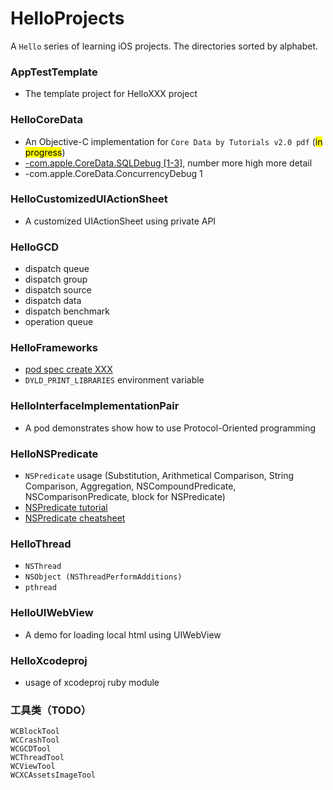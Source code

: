 # HelloProjects
A `Hello` series of learning iOS projects. The directories sorted by alphabet.

### AppTestTemplate
* The template project for HelloXXX project

### HelloCoreData
* An Objective-C implementation for `Core Data by Tutorials v2.0 pdf` (<mark>in progress</mark>)
* [-com.apple.CoreData.SQLDebug [1-3]](http://nshipster.com/launch-arguments-and-environment-variables/), number more high more detail
* -com.apple.CoreData.ConcurrencyDebug 1

### HelloCustomizedUIActionSheet
* A customized UIActionSheet using private API

### HelloGCD

* dispatch queue
* dispatch group
* dispatch source
* dispatch data
* dispatch benchmark
* operation queue

### HelloFrameworks

* [pod spec create XXX](https://macteo.it/xcode/2016/10/18/dynamic-framework-with-cocoapods-support.html)
* `DYLD_PRINT_LIBRARIES` environment variable

### HelloInterfaceImplementationPair
* A pod demonstrates show how to use Protocol-Oriented programming

### HelloNSPredicate
* `NSPredicate` usage (Substitution, Arithmetical Comparison, String Comparison, Aggregation, NSCompoundPredicate, NSComparisonPredicate, block for NSPredicate)
* [NSPredicate tutorial](http://nshipster.com/nspredicate/)
* [NSPredicate cheatsheet](https://academy.realm.io/posts/nspredicate-cheatsheet/)

### HelloThread

* `NSThread`
* `NSObject (NSThreadPerformAdditions)`
* `pthread`

### HelloUIWebView
* A demo for loading local html using UIWebView

### HelloXcodeproj

* usage of xcodeproj ruby module

### 工具类（TODO）

```
WCBlockTool
WCCrashTool
WCGCDTool
WCThreadTool
WCViewTool
WCXCAssetsImageTool
```